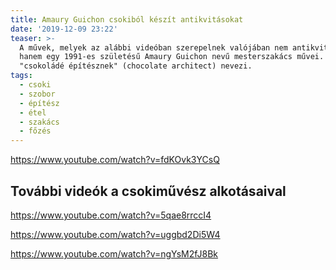 ```yaml
---
title: Amaury Guichon csokiból készít antikvitásokat
date: '2019-12-09 23:22'
teaser: >-
  A művek, melyek az alábbi videóban szerepelnek valójában nem antikvitások,
  hanem egy 1991-es születésű Amaury Guichon nevű mesterszakács művei. Ő magát
  "csokoládé építésznek" (chocolate architect) nevezi.
tags:
  - csoki
  - szobor
  - építész
  - étel
  - szakács
  - főzés
---
```

https://www.youtube.com/watch?v=fdKOvk3YCsQ

## További videók a csokiművész alkotásaival

https://www.youtube.com/watch?v=5qae8rrccI4

https://www.youtube.com/watch?v=uggbd2Di5W4

https://www.youtube.com/watch?v=ngYsM2fJ8Bk
